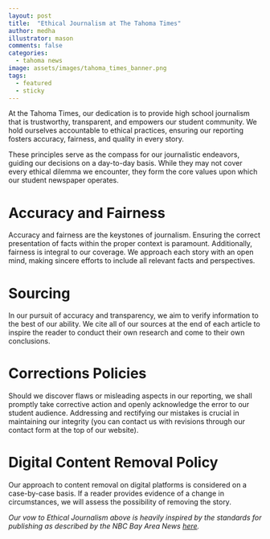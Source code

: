 ```yaml
---
layout: post
title:  "Ethical Journalism at The Tahoma Times"
author: medha
illustrator: mason
comments: false
categories:
  - tahoma news
image: assets/images/tahoma_times_banner.png
tags:
  - featured
  - sticky
---
```

At the Tahoma Times, our dedication is to provide high school journalism that is
trustworthy, transparent, and empowers our student community. We hold ourselves
accountable to ethical practices, ensuring our reporting fosters accuracy, fairness, and
quality in every story.

These principles serve as the compass for our journalistic endeavors, guiding our decisions
on a day-to-day basis. While they may not cover every ethical dilemma we encounter, they
form the core values upon which our student newspaper operates.

# Accuracy and Fairness
Accuracy and fairness are the keystones of journalism. Ensuring the correct presentation
of facts within the proper context is paramount. Additionally, fairness is integral to our
coverage. We approach each story with an open mind, making sincere efforts to include all
relevant facts and perspectives.

# Sourcing
In our pursuit of accuracy and transparency, we aim to verify information to the best of
our ability. We cite all of our sources at the end of each article to inspire the reader to
conduct their own research and come to their own conclusions.

# Corrections Policies
Should we discover flaws or misleading aspects in our reporting, we shall promptly take
corrective action and openly acknowledge the error to our student audience. Addressing
and rectifying our mistakes is crucial in maintaining our integrity (you can contact us with
revisions through our contact form at the top of our website).

# Digital Content Removal Policy
Our approach to content removal on digital platforms is considered on a case-by-case
basis. If a reader provides evidence of a change in circumstances, we will assess the
possibility of removing the story.

_Our vow to Ethical Journalism above is heavily inspired by the standards for publishing as
described by the NBC Bay Area News [here](https://www.nbcbayarea.com/news/local/nbc-bay-area-news-standards-and-publishing-principles/3216064/)._
